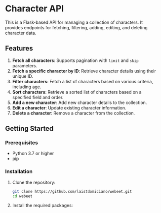 # Character API

This is a Flask-based API for managing a collection of characters. It provides endpoints for fetching, filtering, adding, editing, and deleting character data.

## Features

1. **Fetch all characters**: Supports pagination with `limit` and `skip` parameters.
2. **Fetch a specific character by ID**: Retrieve character details using their unique ID.
3. **Filter characters**: Fetch a list of characters based on various criteria, including age.
4. **Sort characters**: Retrieve a sorted list of characters based on a specified field and order.
5. **Add a new character**: Add new character details to the collection.
6. **Edit a character**: Update existing character information.
7. **Delete a character**: Remove a character from the collection.

## Getting Started

### Prerequisites

- Python 3.7 or higher
- pip

### Installation

1. Clone the repository:

   ```bash
   git clone https://github.com/laistdomiciano/webeet.git
   cd webeet

2. Install the required packages:

